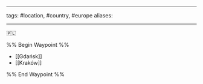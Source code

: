 - - -
tags: #location, #country, #europe
aliases: 
- - -
🇵🇱 

%% Begin Waypoint %%
- [[Gdańsk]]
- [[Kraków]]

%% End Waypoint %%